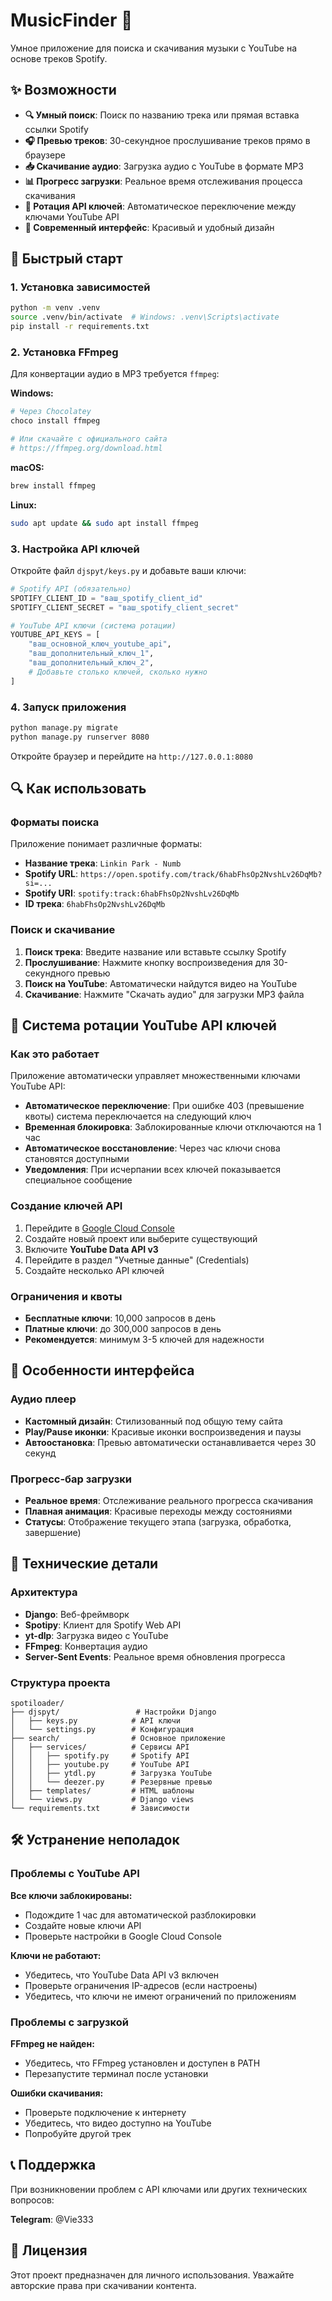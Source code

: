 # MusicFinder 🎵

Умное приложение для поиска и скачивания музыки с YouTube на основе треков Spotify.

## ✨ Возможности

- **🔍 Умный поиск**: Поиск по названию трека или прямая вставка ссылки Spotify
- **🎧 Превью треков**: 30-секундное прослушивание треков прямо в браузере
- **📥 Скачивание аудио**: Загрузка аудио с YouTube в формате MP3
- **📊 Прогресс загрузки**: Реальное время отслеживания процесса скачивания
- **🔄 Ротация API ключей**: Автоматическое переключение между ключами YouTube API
- **🎨 Современный интерфейс**: Красивый и удобный дизайн

## 🚀 Быстрый старт

### 1. Установка зависимостей

```bash
python -m venv .venv
source .venv/bin/activate  # Windows: .venv\Scripts\activate
pip install -r requirements.txt
```

### 2. Установка FFmpeg

Для конвертации аудио в MP3 требуется `ffmpeg`:

**Windows:**
```bash
# Через Chocolatey
choco install ffmpeg

# Или скачайте с официального сайта
# https://ffmpeg.org/download.html
```

**macOS:**
```bash
brew install ffmpeg
```

**Linux:**
```bash
sudo apt update && sudo apt install ffmpeg
```

### 3. Настройка API ключей

Откройте файл `djspyt/keys.py` и добавьте ваши ключи:

```python
# Spotify API (обязательно)
SPOTIFY_CLIENT_ID = "ваш_spotify_client_id"
SPOTIFY_CLIENT_SECRET = "ваш_spotify_client_secret"

# YouTube API ключи (система ротации)
YOUTUBE_API_KEYS = [
    "ваш_основной_ключ_youtube_api",
    "ваш_дополнительный_ключ_1",
    "ваш_дополнительный_ключ_2",
    # Добавьте столько ключей, сколько нужно
]
```

### 4. Запуск приложения

```bash
python manage.py migrate
python manage.py runserver 8080
```

Откройте браузер и перейдите на `http://127.0.0.1:8080`

## 🔍 Как использовать

### Форматы поиска

Приложение понимает различные форматы:

- **Название трека**: `Linkin Park - Numb`
- **Spotify URL**: `https://open.spotify.com/track/6habFhsOp2NvshLv26DqMb?si=...`
- **Spotify URI**: `spotify:track:6habFhsOp2NvshLv26DqMb`
- **ID трека**: `6habFhsOp2NvshLv26DqMb`

### Поиск и скачивание

1. **Поиск трека**: Введите название или вставьте ссылку Spotify
2. **Прослушивание**: Нажмите кнопку воспроизведения для 30-секундного превью
3. **Поиск на YouTube**: Автоматически найдутся видео на YouTube
4. **Скачивание**: Нажмите "Скачать аудио" для загрузки MP3 файла

## 🎯 Система ротации YouTube API ключей

### Как это работает

Приложение автоматически управляет множественными ключами YouTube API:

- **Автоматическое переключение**: При ошибке 403 (превышение квоты) система переключается на следующий ключ
- **Временная блокировка**: Заблокированные ключи отключаются на 1 час
- **Автоматическое восстановление**: Через час ключи снова становятся доступными
- **Уведомления**: При исчерпании всех ключей показывается специальное сообщение

### Создание ключей API

1. Перейдите в [Google Cloud Console](https://console.cloud.google.com/)
2. Создайте новый проект или выберите существующий
3. Включите **YouTube Data API v3**
4. Перейдите в раздел "Учетные данные" (Credentials)
5. Создайте несколько API ключей

### Ограничения и квоты

- **Бесплатные ключи**: 10,000 запросов в день
- **Платные ключи**: до 300,000 запросов в день
- **Рекомендуется**: минимум 3-5 ключей для надежности

## 🎨 Особенности интерфейса

### Аудио плеер

- **Кастомный дизайн**: Стилизованный под общую тему сайта
- **Play/Pause иконки**: Красивые иконки воспроизведения и паузы
- **Автоостановка**: Превью автоматически останавливается через 30 секунд

### Прогресс-бар загрузки

- **Реальное время**: Отслеживание реального прогресса скачивания
- **Плавная анимация**: Красивые переходы между состояниями
- **Статусы**: Отображение текущего этапа (загрузка, обработка, завершение)

## 🔧 Технические детали

### Архитектура

- **Django**: Веб-фреймворк
- **Spotipy**: Клиент для Spotify Web API
- **yt-dlp**: Загрузка видео с YouTube
- **FFmpeg**: Конвертация аудио
- **Server-Sent Events**: Реальное время обновления прогресса

### Структура проекта

```
spotiloader/
├── djspyt/                 # Настройки Django
│   ├── keys.py            # API ключи
│   └── settings.py        # Конфигурация
├── search/                # Основное приложение
│   ├── services/          # Сервисы API
│   │   ├── spotify.py     # Spotify API
│   │   ├── youtube.py     # YouTube API
│   │   ├── ytdl.py        # Загрузка YouTube
│   │   └── deezer.py      # Резервные превью
│   ├── templates/         # HTML шаблоны
│   └── views.py           # Django views
└── requirements.txt       # Зависимости
```

## 🛠️ Устранение неполадок

### Проблемы с YouTube API

**Все ключи заблокированы:**
- Подождите 1 час для автоматической разблокировки
- Создайте новые ключи API
- Проверьте настройки в Google Cloud Console

**Ключи не работают:**
- Убедитесь, что YouTube Data API v3 включен
- Проверьте ограничения IP-адресов (если настроены)
- Убедитесь, что ключи не имеют ограничений по приложениям

### Проблемы с загрузкой

**FFmpeg не найден:**
- Убедитесь, что FFmpeg установлен и доступен в PATH
- Перезапустите терминал после установки

**Ошибки скачивания:**
- Проверьте подключение к интернету
- Убедитесь, что видео доступно на YouTube
- Попробуйте другой трек

## 📞 Поддержка

При возникновении проблем с API ключами или других технических вопросов:

**Telegram**: @Vie333

## 📄 Лицензия

Этот проект предназначен для личного использования. Уважайте авторские права при скачивании контента.
